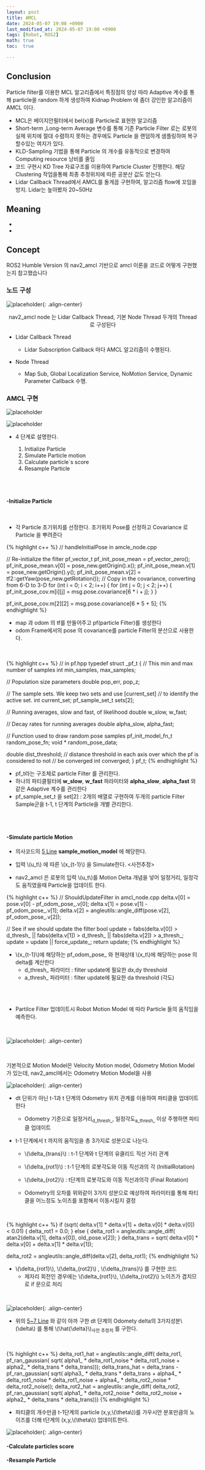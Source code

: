 ```yaml
---
layout: post
title: AMCL
date: 2024-05-07 19:00 +0900
last_modified_at: 2024-05-07 19:00 +0900
tags: [Robot, ROS2]
math: true
toc:  true

---
```

## Conclusion

Particle filter를 이용한 MCL 알고리즘에서 특징점의 양상 따라 Adaptive 계수를 통해 particle을 random 하게 생성하여 Kidnap Problem 에 좀더 강인한 알고리즘이 AMCL 이다.

- MCL은 베이지안필터에서 bel(x)를 Particle로 표현한 알고리즘
- Short-term ,Long-term Average 변수를 통해  기존 Particle Filter 로는 로봇의 실제 위치에 절대 수렴하지 못하는 경우에도 Particle 을 랜덤하게 샘플링하여 복구할수있는 여지가 있다. 
- KLD-Sampling 기법을 통해 Particle 의 개수를 유동적으로 변경하여 Computing resource 낭비를 줄임
- 코드 구현시 KD Tree 자료구조를 이용하여 Particle Cluster 진행한다. 해당 Clustering 작업을통해 최종 추정위치에 따른 공분산 값도 얻는다.
- Lidar Callback Thread에서 AMCL를 돌게끔 구현하여, 알고리즘 flow에 꼬임을 방지.  Lidar는 높아봤자 20~50Hz

## Meaning

- 
- 

<!-- ![placeholder](http://placehold.it/800x400 "Large example image") -->

## Concept
<inv>ROS2 Humble Version 의 nav2_amcl 기반으로 amcl 이론을 코드로 어떻게 구현했는지 참고했습니다</inv>

### 노드 구성

![placeholder](/upload_image/amcl/amcl_1.png "Large example image"){: .align-center}

<center>nav2_amcl node 는 Lidar Callback Thread, 기본 Node Thread 두개의 Thread로 구성된다</center>

- Lidar Callback Thread 
  - Lidar Subscription Callback 마다 AMCL 알고리즘이 수행된다. 

- Node Thread 
  - Map Sub, Global Localization Service, NoMotion Service, Dynamic Parameter Callback 수행.


### AMCL 구현
![placeholder](/upload_image/amcl/amcl_2.png "Large example image")

![placeholder](/upload_image/amcl/amcl_3.png "Large example image")


- 4 단계로 설명한다.

  1. Initialize Particle
  2. Simulate Particle motion
  3. Calculate particle`s score
  4. Resample Particle



<br/>
<br/>




#### -Initialize Particle

<br/>

- 각 Particle 초기위치를 선정한다. 초기위치 Pose를 선정하고 Covariance 로 Particle 을 뿌려준다

{% highlight c++ %}
// handleInitialPose in amcle_node.cpp

  // Re-initialize the filter
  pf_vector_t pf_init_pose_mean = pf_vector_zero();
  pf_init_pose_mean.v[0] = pose_new.getOrigin().x(); 
  pf_init_pose_mean.v[1] = pose_new.getOrigin().y();
  pf_init_pose_mean.v[2] = tf2::getYaw(pose_new.getRotation());
  // Copy in the covariance, converting from 6-D to 3-D
  for (int i = 0; i < 2; i++) {
    for (int j = 0; j < 2; j++) {
      pf_init_pose_cov.m[i][j] = msg.pose.covariance[6 * i + j];
    }
  }

  pf_init_pose_cov.m[2][2] = msg.pose.covariance[6 * 5 + 5];
{% endhighlight %}

  - map 과 odom 의 tf를 만들어주고 pf(particle Filter)를 생성한다
  - odom Frame에서의 pose 의 covariance를 particle Filter의 분산으로 사용한다. 
<br/><br/><br/>


{% highlight c++ %}
// in pf.hpp
typedef struct _pf_t
{
  // This min and max number of samples
  int min_samples, max_samples;

  // Population size parameters
  double pop_err, pop_z;

  // The sample sets.  We keep two sets and use [current_set]
  // to identify the active set.
  int current_set;
  pf_sample_set_t sets[2];

  // Running averages, slow and fast, of likelihood
  double w_slow, w_fast;

  // Decay rates for running averages
  double alpha_slow, alpha_fast;

  // Function used to draw random pose samples
  pf_init_model_fn_t random_pose_fn;
  void * random_pose_data;

  double dist_threshold;  // distance threshold in each axis over which the pf is considered to not
                          // be converged
  int converged;
} pf_t;
{% endhighlight %}

  - pf_t라는 구조체로 particle Filter 를 관리한다.
  - 하나의 파티클필터에 **w_slow**, **w_fast** 파라미터와 **alpha_slow**, **alpha_fast** 와 같은 Adaptive 계수를 관리한다
  - pf_sample_set_t 을 set[2] : 2개의 배열로 구현하여 두개의 particle Filter Sample군을 t-1, t 단계의 Particle을 개별 관리한다.

<br/><br/>

#### -Simulate particle Motion

- 의사코드의 <U>5 Line</U> **sample_motion_model** 에 해당한다.

- 입력  \\\(u_t\\\) 에 따른  \\\(x_{t-1}\\\) 을 Simulate한다. <사전추정>

- nav2_amcl 은 로봇의 입력 \\\(u_t\\\)를 Motion Delta 개념을 넣어 일정거리, 일정각도 움직였을때 Particle을 업데이트 한다.


{% highlight c++ %}
// ShouldUpdateFilter in amcl_node.cpp
  delta.v[0] = pose.v[0] - pf_odom_pose_.v[0];
  delta.v[1] = pose.v[1] - pf_odom_pose_.v[1];
  delta.v[2] = angleutils::angle_diff(pose.v[2], pf_odom_pose_.v[2]);

  // See if we should update the filter
  bool update = fabs(delta.v[0]) > d_thresh_ ||
    fabs(delta.v[1]) > d_thresh_ ||
    fabs(delta.v[2]) > a_thresh_;
  update = update || force_update_;
  return update;
{% endhighlight %}

-  \\\(x_{t-1}\\\)에 해당하는 pf_odom_pose_ 와 현재상태 \\\(x_t\\\)에 해당하는 pose 의 delta를 계산한다
    - d_thresh_ 파라미터 : filter update에 필요한 dx,dy threshold 
    - a_thresh_ 파라미터 : filter update에 필요한 da threshold (각도)

<br/><br/>

- Partilce Filter 업데이트시 Robot Motion Model 에 따라 Particle 들의 움직임을 예측한다.
<br/>


![placeholder](/upload_image/amcl/amcl_4.png "Large example image"){: .align-center}

<br/>

기본적으로 Motion Model은 Velocity Motion model, Odometry Motion Model 가 있는데, nav2_amcl에서는  Odometry Motion Model을 사용

![placeholder](/upload_image/amcl/amcl_5.jpg "Large example image"){: .align-center}

- dt 단위가 아닌  t-1과 t 단계의 Odometry 위치 관계를 이용하여 파티클을 업데이트한다

  - Odometry 기준으로 일정거리<sub>d_thresh_</sub>, 일정각도<sub>a_thresh_</sub> 이상 주행하면 파티클 업데이트 

- t-1 단계에서 t 까지의 움직임을 총 3가지로 성분으로 나눈다.
  -  \\\(\delta_{trans}\\\) : t-1 단계와 t 단계의 유클리드 직선 거리 관계
  -  \\\(\delta_{rot1}\\\) : t-1 단계의 로봇각도와 이동 직선과의 각 (InitialRotation)
  -  \\\(\delta_{rot2}\\\) : t단계의 로봇각도와 이동 직선과의각 (Final Rotation)

  - Odometry의 오차를 위와같이 3가지 성분으로 예상하여 파라미터를 통해 파티클을 어느정도 노이즈를 포함해서 이동시킬지 결정

<br/>


{% highlight c++ %}
  if (sqrt(
      delta.v[1] * delta.v[1] +
      delta.v[0] * delta.v[0]) < 0.01)
  {
    delta_rot1 = 0.0;
  } else {
    delta_rot1 = angleutils::angle_diff(
      atan2(delta.v[1], delta.v[0]),
      old_pose.v[2]);
  }
  delta_trans = sqrt(
    delta.v[0] * delta.v[0] +
    delta.v[1] * delta.v[1]);
    
  delta_rot2 = angleutils::angle_diff(delta.v[2], delta_rot1);
{% endhighlight %}

- \\\(\delta_{rot1}\\\), \\\(\delta_{rot2}\\\) , \\\(\delta_{trans}\\\) 를 구현한 코드
  - 제자리 회전인 경우에는 \\\(\delta_{rot1}\\\), \\\(\delta_{rot2}\\\) 노이즈가 겹치므로 if 문으로 처리

<br/>

![placeholder](/upload_image/amcl/amcl_7.png "Large example image"){: .align-center}

- 위의 <U>5~7 Line</U> 와 같이 아까 구한 dt 단계의 Odomety delta의 3가지성분\\\(\delta\\\) 를 통해  \\\(\hat{\delta}\\\)<sub>사전 추정치</sub> 를 구한다. 

<br/>

{% highlight c++ %}
    delta_rot1_hat = angleutils::angle_diff(
      delta_rot1,
      pf_ran_gaussian(
        sqrt(
          alpha1_ * delta_rot1_noise * delta_rot1_noise +
          alpha2_ * delta_trans * delta_trans)));
    delta_trans_hat = delta_trans -
      pf_ran_gaussian(
      sqrt(
        alpha3_ * delta_trans * delta_trans +
        alpha4_ * delta_rot1_noise * delta_rot1_noise +
        alpha4_ * delta_rot2_noise * delta_rot2_noise));
    delta_rot2_hat = angleutils::angle_diff(
      delta_rot2,
      pf_ran_gaussian(
        sqrt(
          alpha1_ * delta_rot2_noise * delta_rot2_noise +
          alpha2_ * delta_trans * delta_trans)))
{% endhighlight %}


  - 파티클의 개수만큼 t-1단계의 particle (x,y,\\\(\theta\\\))를 가우시안 분포만큼의 노이즈를 더해 t단계의 (x,y,\\\(\theta\\\)) 업데이트한다.
  






![placeholder](/upload_image/amcl/amcl_6.png "Large example image"){: .align-center}


#### -Calculate particles score

#### -Resample Particle